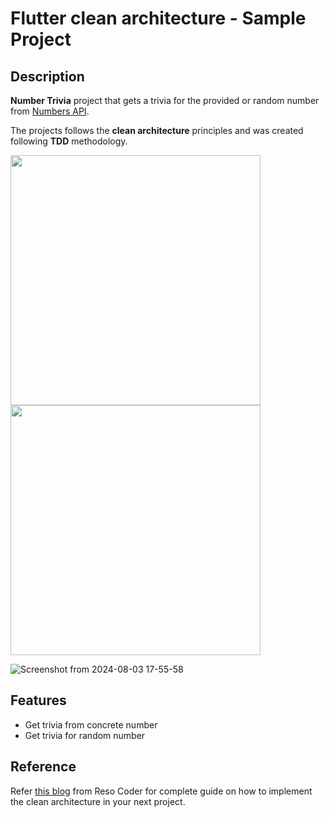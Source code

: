 # Flutter clean architecture - Sample Project

## Description
<b>Number Trivia</b> project that gets a trivia for the provided or random number from [Numbers API](numbersapi.com).

The projects follows the <b>clean architecture</b> principles and was created following <b>TDD</b> methodology.

<p float="left">
<img src=  "https://github.com/user-attachments/assets/b65a890c-e1d4-4371-ac53-cb150ffd3e6b" width="400"/>
<img src="https://github.com/user-attachments/assets/ecac9839-adc6-4a9a-9ced-cc268faa9103" width="400" />
</p>

![Screenshot from 2024-08-03 17-55-58](https://github.com/user-attachments/assets/7d962a89-fbd7-40ff-9dff-dbfdaa6008c1)

## Features
- Get trivia from concrete number
- Get trivia for random number

## Reference
Refer [this blog](https://resocoder.com/2019/08/27/flutter-tdd-clean-architecture-course-1-explanation-project-structure/) from Reso Coder for complete guide on how to implement the clean architecture in your next project.
